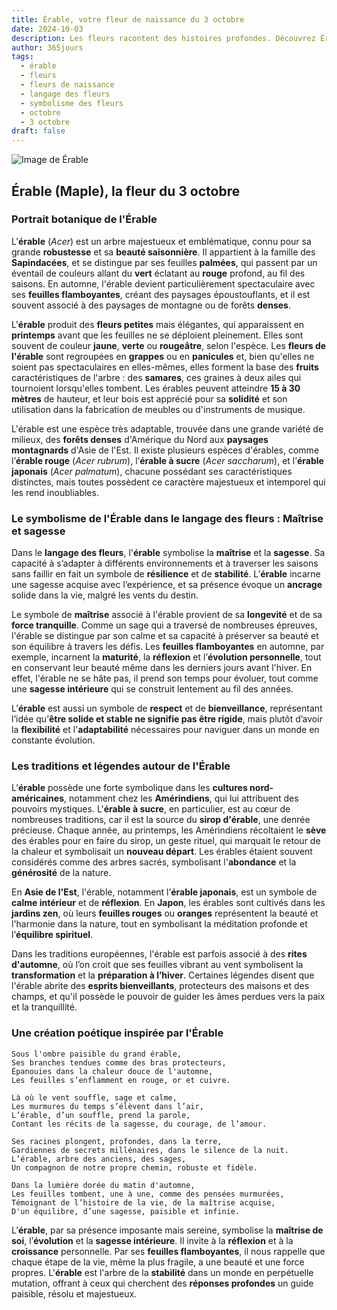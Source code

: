```yaml
---
title: Érable, votre fleur de naissance du 3 octobre
date: 2024-10-03
description: Les fleurs racontent des histoires profondes. Découvrez Érable, votre fleur de naissance du 3 octobre, ses symboles et récits fascinants. Plongez dans sa signification et son langage unique dans l'art floral.
author: 365jours
tags:
  - érable
  - fleurs
  - fleurs de naissance
  - langage des fleurs
  - symbolisme des fleurs
  - octobre
  - 3 octobre
draft: false
---
```



![Image de Érable](https://cdn.pixabay.com/photo/2020/11/08/13/12/autumn-leaves-5723700_960_720.jpg#center)


## Érable (Maple), la fleur du 3 octobre

### Portrait botanique de l'Érable

L’**érable** (_Acer_) est un arbre majestueux et emblématique, connu pour sa grande **robustesse** et sa **beauté saisonnière**. Il appartient à la famille des **Sapindacées**, et se distingue par ses feuilles **palmées**, qui passent par un éventail de couleurs allant du **vert** éclatant au **rouge** profond, au fil des saisons. En automne, l'érable devient particulièrement spectaculaire avec ses **feuilles flamboyantes**, créant des paysages époustouflants, et il est souvent associé à des paysages de montagne ou de forêts **denses**.

L'**érable** produit des **fleurs petites** mais élégantes, qui apparaissent en **printemps** avant que les feuilles ne se déploient pleinement. Elles sont souvent de couleur **jaune**, **verte** ou **rougeâtre**, selon l'espèce. Les **fleurs de l'érable** sont regroupées en **grappes** ou en **panicules** et, bien qu'elles ne soient pas spectaculaires en elles-mêmes, elles forment la base des **fruits** caractéristiques de l'arbre : des **samares**, ces graines à deux ailes qui tournoient lorsqu'elles tombent. Les érables peuvent atteindre **15 à 30 mètres** de hauteur, et leur bois est apprécié pour sa **solidité** et son utilisation dans la fabrication de meubles ou d'instruments de musique.

L'érable est une espèce très adaptable, trouvée dans une grande variété de milieux, des **forêts denses** d'Amérique du Nord aux **paysages montagnards** d'Asie de l'Est. Il existe plusieurs espèces d'érables, comme l’**érable rouge** (_Acer rubrum_), l’**érable à sucre** (_Acer saccharum_), et l’**érable japonais** (_Acer palmatum_), chacune possédant ses caractéristiques distinctes, mais toutes possèdent ce caractère majestueux et intemporel qui les rend inoubliables.

### Le symbolisme de l'Érable dans le langage des fleurs : Maîtrise et sagesse

Dans le **langage des fleurs**, l'**érable** symbolise la **maîtrise** et la **sagesse**. Sa capacité à s’adapter à différents environnements et à traverser les saisons sans faillir en fait un symbole de **résilience** et de **stabilité**. L’**érable** incarne une sagesse acquise avec l’expérience, et sa présence évoque un **ancrage** solide dans la vie, malgré les vents du destin.

Le symbole de **maîtrise** associé à l'érable provient de sa **longevité** et de sa **force tranquille**. Comme un sage qui a traversé de nombreuses épreuves, l'érable se distingue par son calme et sa capacité à préserver sa beauté et son équilibre à travers les défis. Les **feuilles flamboyantes** en automne, par exemple, incarnent la **maturité**, la **réflexion** et l’**évolution personnelle**, tout en conservant leur beauté même dans les derniers jours avant l'hiver. En effet, l'érable ne se hâte pas, il prend son temps pour évoluer, tout comme une **sagesse intérieure** qui se construit lentement au fil des années.

L’**érable** est aussi un symbole de **respect** et de **bienveillance**, représentant l’idée qu’**être solide et stable ne signifie pas être rigide**, mais plutôt d’avoir la **flexibilité** et l'**adaptabilité** nécessaires pour naviguer dans un monde en constante évolution.

### Les traditions et légendes autour de l'Érable

L’**érable** possède une forte symbolique dans les **cultures nord-américaines**, notamment chez les **Amérindiens**, qui lui attribuent des pouvoirs mystiques. L'**érable à sucre**, en particulier, est au cœur de nombreuses traditions, car il est la source du **sirop d'érable**, une denrée précieuse. Chaque année, au printemps, les Amérindiens récoltaient le **sève** des érables pour en faire du sirop, un geste rituel, qui marquait le retour de la chaleur et symbolisait un **nouveau départ**. Les érables étaient souvent considérés comme des arbres sacrés, symbolisant l'**abondance** et la **générosité** de la nature.

En **Asie de l'Est**, l'érable, notamment l’**érable japonais**, est un symbole de **calme intérieur** et de **réflexion**. En **Japon**, les érables sont cultivés dans les **jardins zen**, où leurs **feuilles rouges** ou **oranges** représentent la beauté et l'harmonie dans la nature, tout en symbolisant la méditation profonde et l’**équilibre spirituel**.

Dans les traditions européennes, l'érable est parfois associé à des **rites d'automne**, où l’on croit que ses feuilles vibrant au vent symbolisent la **transformation** et la **préparation à l’hiver**. Certaines légendes disent que l'érable abrite des **esprits bienveillants**, protecteurs des maisons et des champs, et qu'il possède le pouvoir de guider les âmes perdues vers la paix et la tranquillité.

### Une création poétique inspirée par l'Érable

```
Sous l'ombre paisible du grand érable,
Ses branches tendues comme des bras protecteurs,
Épanouies dans la chaleur douce de l'automne,
Les feuilles s’enflamment en rouge, or et cuivre.

Là où le vent souffle, sage et calme,
Les murmures du temps s’élèvent dans l’air,
L’érable, d’un souffle, prend la parole,
Contant les récits de la sagesse, du courage, de l’amour.

Ses racines plongent, profondes, dans la terre,
Gardiennes de secrets millénaires, dans le silence de la nuit.
L’érable, arbre des anciens, des sages,
Un compagnon de notre propre chemin, robuste et fidèle.

Dans la lumière dorée du matin d'automne,
Les feuilles tombent, une à une, comme des pensées murmurées,
Témoignant de l’histoire de la vie, de la maîtrise acquise,
D'un équilibre, d’une sagesse, paisible et infinie.
```

L’**érable**, par sa présence imposante mais sereine, symbolise la **maîtrise de soi**, l’**évolution** et la **sagesse intérieure**. Il invite à la **réflexion** et à la **croissance** personnelle. Par ses **feuilles flamboyantes**, il nous rappelle que chaque étape de la vie, même la plus fragile, a une beauté et une force propres. L'**érable** est l'arbre de la **stabilité** dans un monde en perpétuelle mutation, offrant à ceux qui cherchent des **réponses profondes** un guide paisible, résolu et majestueux.
